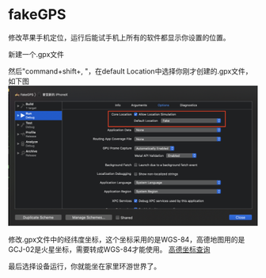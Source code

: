 # fakeGPS
修改苹果手机定位，运行后能试手机上所有的软件都显示你设置的位置。

新建一个.gpx文件

然后"command+shift+,  "，在default Location中选择你刚才创建的.gpx文件，如下图
![Image](/souce/1.png)

修改.gpx文件中的经纬度坐标，这个坐标采用的是WGS-84，高德地图用的是GCJ-02是火星坐标，需要转成WGS-84才能使用。
[高德坐标查询](https://lbs.amap.com/console/show/picker)

最后选择设备运行，你就能坐在家里环游世界了。








